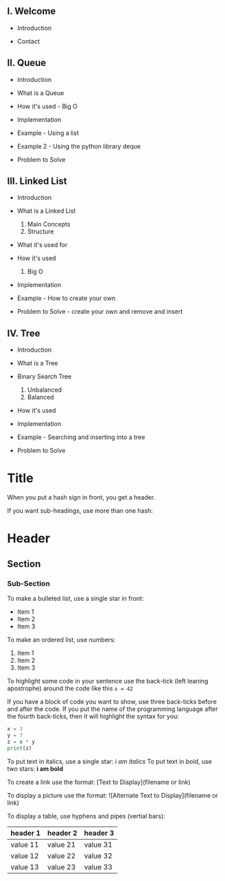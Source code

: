 ## I. Welcome

* Introduction

* Contact

## II. Queue

* Introduction

* What is a Queue

* How it's used - Big O

* Implementation

* Example - Using a list

* Example 2 - Using the python library deque

* Problem to Solve

## III. Linked List

* Introduction

* What is a Linked List
    1. Main Concepts
    2. Structure

* What it's used for

* How it's used
    1. Big O

* Implementation

* Example - How to create your own

* Problem to Solve - create your own and remove and insert

## IV. Tree

* Introduction

* What is a Tree

* Binary Search Tree
    1. Unbalanced
    2. Balanced

* How it's used

* Implementation

* Example - Searching and inserting into a tree

* Problem to Solve 



# Title

When you put a hash sign in front, you get a header.

If you want sub-headings, use more than one hash:

# Header
## Section
### Sub-Section

To make a bulleted list, use a single star in front:
* Item 1
* Item 2
* Item 3

To make an ordered list, use numbers:
1. Item 1
2. Item 2
3. Item 3

To highlight some code in your sentence use the 
back-tick (left leaning apostrophe) around the code 
like this `x = 42`

If you have a block of code you want to show, use three back-ticks
before and after the code.  If you put the name of the programming 
language after the fourth back-ticks, then it will highlight the 
syntax for you:

```python
x = 3
y = 7
z = x * y
print(z)
```

To put text in italics, use a single star:  *i am italics*
To put text in bold, use two stars: **i am bold**

To create a link use the format: 
[Text to Display](filename or link)

To display a picture use the format: 
![Alternate Text to Display](filename or link)

To display a table, use hyphens and pipes (vertial bars):

header 1 | header 2 | header 3
-------- | -------- | --------
value 11 | value 21 | value 31
value 12 | value 22 | value 32
value 13 | value 23 | value 33
